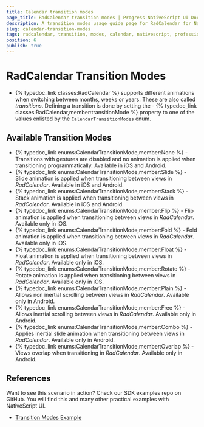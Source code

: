 ```yaml
---
title: Calendar transition modes
page_title: RadCalendar transition modes | Progress NativeScript UI Documentation
description: A transition modes usage guide page for RadCalendar for NativeScript.
slug: calendar-transition-modes
tags: radcalendar, transition, modes, calendar, nativescript, professional, ui
position: 6
publish: true
---
```


# RadCalendar Transition Modes
- {% typedoc_link classes:RadCalendar %} supports different animations when switching between months, weeks or years. These are also called *transitions*. Defining a transition is done by setting the - {% typedoc_link classes:RadCalendar,member:transitionMode %} property to one of the values enlisted by the `CalendarTransitionModes` enum.

## Available Transition Modes
- {% typedoc_link enums:CalendarTransitionMode,member:None %} - Transitions with gestures are disabled and no animation is applied when transitioning programmatically. Available in iOS and Android.
- {% typedoc_link enums:CalendarTransitionMode,member:Slide %} - Slide animation is applied when transitioning between views in *RadCalendar*. Available in iOS and Android.
- {% typedoc_link enums:CalendarTransitionMode,member:Stack %} -  Stack animation is applied when transitioning between views in *RadCalendar*. Available in iOS and Android.
- {% typedoc_link enums:CalendarTransitionMode,member:Flip %} -  Flip animation is applied when transitioning between views in *RadCalendar*. Available only in iOS.
- {% typedoc_link enums:CalendarTransitionMode,member:Fold %} -  Fold animation is applied when transitioning between views in *RadCalendar*. Available only in iOS.
- {% typedoc_link enums:CalendarTransitionMode,member:Float %} -  Float animation is applied when transitioning between views in *RadCalendar*. Available only in iOS.
- {% typedoc_link enums:CalendarTransitionMode,member:Rotate %} -  Rotate animation is applied when transitioning between views in *RadCalendar*. Available only in iOS.
- {% typedoc_link enums:CalendarTransitionMode,member:Plain %} -  Allows non inertial scrolling between views in *RadCalendar*. Available only in Android.
- {% typedoc_link enums:CalendarTransitionMode,member:Free %} -  Allows inertial scrolling between views in *RadCalendar*. Available only in Android.
- {% typedoc_link enums:CalendarTransitionMode,member:Combo %} -  Applies inertial slide animation when transitioning between views in *RadCalendar*. Available only in Android.
- {% typedoc_link enums:CalendarTransitionMode,member:Overlap %} -  Views overlap when transitioning in *RadCalendar*. Available only in Android.

## References
Want to see this scenario in action?
Check our SDK examples repo on GitHub. You will find this and many other practical examples with NativeScript UI.

* [Transition Modes Example](https://github.com/NativeScript/nativescript-ui-samples/tree/master/calendar/app/calendar/transition-modes)

